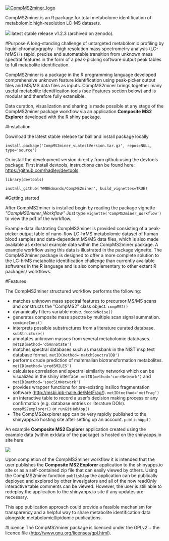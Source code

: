 [![CompMS2miner_logo](https://raw.githubusercontent.com/WMBEdmands/CompMS2miner/master/inst/shiny-apps/compMS2explorer/www/CompMS2minerLogoExApp.png)](http://bit.ly/28QOxj6)

CompMS2miner is an R package for total metabolome identification of metabolomic high-resolution LC-MS datasets.

<a href="http://dx.doi.org/10.5281/zenodo.56320" target="blank"><img src="https://zenodo.org/badge/doi/10.5281/zenodo.56320.svg"/></a> 
latest stable release v1.2.3 (archived on zenodo).

#Purpose
A long-standing challenge of untargeted metabolomic profiling by liquid-chromatography - high resolution mass spectrometry analysis (LC-hrMS) is rapid, precise and automatable transition from unknown mass spectral features in the form of a peak-picking software output peak tables to full metabolite identification.

CompMS2miner is a package in the R programming language developed comprehensive unknown feature identification using peak-picker output files and MS/MS data files as inputs. CompMS2miner brings together many useful metabolite identification tools (see [Features](#features) section below) and is modular and therefore fully extensible. 

Data curation, visualization and sharing is made possible at any stage of the CompMS2miner package workflow via an application **Composite MS2 Explorer** developed with the R shiny package.

#Installation

Download the latest stable release tar ball and install package locally

```{r}
install.package('CompMS2miner_vLatestVersion.tar.gz', repos=NULL, type='source')
```
Or install the development version directly from github using the devtools package. First install devtools,
instructions can be found here: https://github.com/hadley/devtools

```{r}
library(devtools)

install_github('WMBEdmands/CompMS2miner', build_vignettes=TRUE)
```

#Getting started

After CompMS2miner is installed begin by reading the package vignette *"CompMS2miner_Workflow"*
Just type ```vignette('CompMS2miner_Workflow')``` to view the pdf of the workflow.

Example data illustrating CompMS2miner is provided consisting of a peak-picker output table of nano-flow LC-hrMS metabolomic dataset of human blood samples and data-dependent MS/MS data files, which is also made available as external example data within the CompMS2miner package. A example workflow using this data is illustrated in the package vignette. The CompMS2miner package is designed to offer a more complete solution to the LC-hrMS metabolite identification challenge than currently available softwares in the R language and is also complementary to other extant R packages/ workflows.

#Features

The CompMS2miner structured workflow performs the following: 
* matches unknown mass spectral features to precursor MS/MS scans and constructs the "CompMS2" class object. ```compMS2()```
* dynamically filters variable noise. ```deconvNoise()```
* generates composite mass spectra by multiple scan signal summation. ```combineIons()```
* interprets possible substructures from a literature curated database. ```subStructure()```
* annotates unknown masses from several metabolomic databases. ```metID(method='dbAnnotate')```
* matches spectral databases such as massbank in the NIST msp text database format. ```metID(method='matchSpectralDB')```
* performs crude prediction of mammalian biotransformation metabolites. ```metID(method='predSMILES')```
* calculates correlation and spectral similarity networks which can be visualized in the shiny interface. ```metID(method='corrNetwork')``` and ```metID(method='specSimNetwork')```
* provides wrapper functions for pre-existing insilico fragmentation software (http://msbi.ipb-halle.de/MetFrag/). ```metID(method='metFrag')```
* an interactive table to record a user's decision making process or any confirmation (e.g. database entries or literature DOIs). ```compMS2explorer()``` or ```runGitHubApp()```
* The CompMS2explorer app can be very rapidly published to the shinyapps.io hosting site after setting up an account. ```publishApp()```

An example **Composite MS2 Explorer** application created using the example data (within extdata of the package) is hosted on the shinyapps.io site here: 

<a href="http://bit.ly/28QOxj6" target="blank"><img src="https://raw.githubusercontent.com/WMBEdmands/CompMS2miner/master/inst/shiny-apps/compMS2explorer/www/screenshotCompMS2explorer_260_120.png"/></a> 

Upon completion of the CompMS2miner workflow it is intended that the user publishes the **Composite MS2 Explorer** application  to the shinyapps.io site or as a self-contained zip file that can easily viewed by others. Using the CompMS2miner function ```publishApp``` the application can be publically deployed and explored by other invesigators and all of the now readOnly interactive table comments can be viewed. However, the user is still able to redeploy the application to the shinyapps.io site if any updates are necessary. 

This app publication approach could provide a feasible mechanism for transparency and a helpful way to share metabolite identification data alongside metabolomic/lipidomic publications.

#Licence
The CompMS2miner package is licenced under the GPLv2 + the licence file (http://www.gnu.org/licenses/gpl.html).

